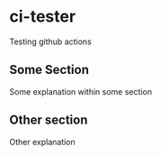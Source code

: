 # ci-tester
Testing github actions


## Some Section


Some explanation within some section

## Other section


Other explanation
